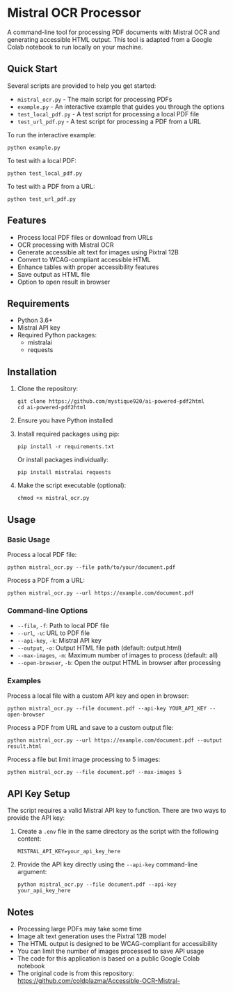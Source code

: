 # Mistral OCR Processor

A command-line tool for processing PDF documents with Mistral OCR and generating accessible HTML output. This tool is adapted from a Google Colab notebook to run locally on your machine.

## Quick Start

Several scripts are provided to help you get started:

- `mistral_ocr.py` - The main script for processing PDFs
- `example.py` - An interactive example that guides you through the options
- `test_local_pdf.py` - A test script for processing a local PDF file
- `test_url_pdf.py` - A test script for processing a PDF from a URL

To run the interactive example:
```
python example.py
```

To test with a local PDF:
```
python test_local_pdf.py
```

To test with a PDF from a URL:
```
python test_url_pdf.py
```

## Features

- Process local PDF files or download from URLs
- OCR processing with Mistral OCR
- Generate accessible alt text for images using Pixtral 12B
- Convert to WCAG-compliant accessible HTML
- Enhance tables with proper accessibility features
- Save output as HTML file
- Option to open result in browser

## Requirements

- Python 3.6+
- Mistral API key
- Required Python packages:
  - mistralai
  - requests

## Installation

1. Clone the repository:
   ```
   git clone https://github.com/mystique920/ai-powered-pdf2html
   cd ai-powered-pdf2html
   ```
2. Ensure you have Python installed
3. Install required packages using pip:
   ```
   pip install -r requirements.txt
   ```
   
   Or install packages individually:
   ```
   pip install mistralai requests
   ```
4. Make the script executable (optional):
   ```
   chmod +x mistral_ocr.py
   ```

## Usage

### Basic Usage

Process a local PDF file:
```
python mistral_ocr.py --file path/to/your/document.pdf
```

Process a PDF from a URL:
```
python mistral_ocr.py --url https://example.com/document.pdf
```

### Command-line Options

- `--file`, `-f`: Path to local PDF file
- `--url`, `-u`: URL to PDF file
- `--api-key`, `-k`: Mistral API key
- `--output`, `-o`: Output HTML file path (default: output.html)
- `--max-images`, `-m`: Maximum number of images to process (default: all)
- `--open-browser`, `-b`: Open the output HTML in browser after processing

### Examples

Process a local file with a custom API key and open in browser:
```
python mistral_ocr.py --file document.pdf --api-key YOUR_API_KEY --open-browser
```

Process a PDF from URL and save to a custom output file:
```
python mistral_ocr.py --url https://example.com/document.pdf --output result.html
```

Process a file but limit image processing to 5 images:
```
python mistral_ocr.py --file document.pdf --max-images 5
```

## API Key Setup

The script requires a valid Mistral API key to function. There are two ways to provide the API key:

1. Create a `.env` file in the same directory as the script with the following content:
   ```
   MISTRAL_API_KEY=your_api_key_here
   ```

2. Provide the API key directly using the `--api-key` command-line argument:
   ```
   python mistral_ocr.py --file document.pdf --api-key your_api_key_here
   ```

## Notes

- Processing large PDFs may take some time
- Image alt text generation uses the Pixtral 12B model
- The HTML output is designed to be WCAG-compliant for accessibility
- You can limit the number of images processed to save API usage
- The code for this application is based on a public Google Colab notebook
- The original code is from this repository: https://github.com/coldplazma/Accessible-OCR-Mistral-
